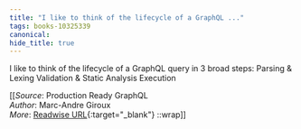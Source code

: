 ```yaml
---
title: "I like to think of the lifecycle of a GraphQL ..."
tags: books-10325339
canonical: 
hide_title: true
---
```


I like to think of the lifecycle of a GraphQL query in 3 broad steps:
Parsing & Lexing
Validation & Static Analysis
Execution


[[_Source_: Production Ready GraphQL<br>
_Author_: Marc-Andre Giroux<br>
_More_: [Readwise URL](https://readwise.io/open/210672377){:target="_blank"}
::wrap]]